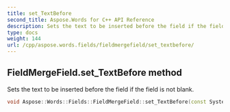 ```yaml
---
title: set_TextBefore
second_title: Aspose.Words for C++ API Reference
description: Sets the text to be inserted before the field if the field is not blank.
type: docs
weight: 144
url: /cpp/aspose.words.fields/fieldmergefield/set_textbefore/
---
```

## FieldMergeField.set_TextBefore method


Sets the text to be inserted before the field if the field is not blank.

```cpp
void Aspose::Words::Fields::FieldMergeField::set_TextBefore(const System::String &value)
```

